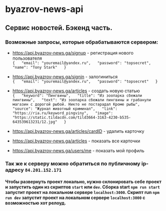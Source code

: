 # byazrov-news-api
## Сервис новостей. Бэкенд часть. 
### Возможные запросы, которые обрабатываются сервером: 
- https://api.byazrov-news.ga/signup - регистрация нового пользователя  
`{  
    "email": "youremail@yandex.ru",  
    "password": "topsecret",  
    "name": "Tony Stark"  
}`  

- https://api.byazrov-news.ga/signin - залогиниться  
`{  
    "email": "youremail@yandex.ru",  
    "password": "topsecret"  
}`  

- https://api.byazrov-news.ga/articles - создать новую статью  
`{  
    "keyword": "Пингвины",  
    "title": "Из зоопарка сбежали пингвины",  
    "text": "Из зоопарка сбежали пингвины и грабанули магазин с дорогой рыбой. Никто не постарадал Кроме рыбы",  
    "source": "Журнал животный криминал",  
    "link": "https://ria.ru/keyword_pingviny",  
    "image": "https://static.tildacdn.com/tild3664-3163-4230-b535-643539613231/12.jpg"  
}`  

- https://api.byazrov-news.ga/articles/cardID - удалить карточку
- https://api.byazrov-news.ga/articles - показать все карточки
- https://api.byazrov-news.ga/users/me - показать мой профиль

### Так же к серверу можно обратиться по публичному ip-адресу `84.201.152.171`

#### Чтобы развернуть проект локально, нужно склонировать себе проект и запустить один из скриптов `start` или `dev`. Сборка start `npm run start` запустит проект на локальном сервере `localhost:3000`. Скрипт run `npm run dev` запустит проект на локальном сервере `localhost:3000` с возможностью хот релоуд.
